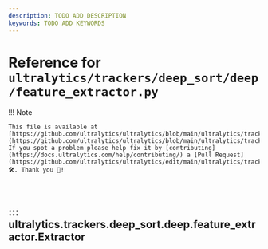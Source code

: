 ```yaml
---
description: TODO ADD DESCRIPTION
keywords: TODO ADD KEYWORDS
---
```


# Reference for `ultralytics/trackers/deep_sort/deep/feature_extractor.py`

!!! Note

    This file is available at [https://github.com/ultralytics/ultralytics/blob/main/ultralytics/trackers/deep_sort/deep/feature_extractor.py](https://github.com/ultralytics/ultralytics/blob/main/ultralytics/trackers/deep_sort/deep/feature_extractor.py). If you spot a problem please help fix it by [contributing](https://docs.ultralytics.com/help/contributing/) a [Pull Request](https://github.com/ultralytics/ultralytics/edit/main/ultralytics/trackers/deep_sort/deep/feature_extractor.py) 🛠️. Thank you 🙏!

<br>

## ::: ultralytics.trackers.deep_sort.deep.feature_extractor.Extractor

<br><br>
